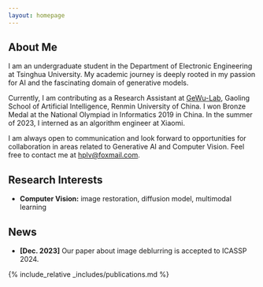 ```yaml
---
layout: homepage
---
```


## About Me

I am an undergraduate student in the Department of Electronic Engineering at Tsinghua University. My academic journey is deeply rooted in my passion for AI and the fascinating domain of generative models.

Currently, I am contributing as a Research Assistant at [GeWu-Lab](https://gewu-lab.github.io/), Gaoling School of Artificial Intelligence, Renmin University of China. I won Bronze Medal at the National Olympiad in Informatics 2019 in China. In the summer of 2023, I interned as an algorithm engineer at Xiaomi.

I am always open to communication and look forward to opportunities for collaboration in areas related to Generative AI and Computer Vision. Feel free to contact me at [hplv@foxmail.com](mailto:hplv@foxmail.com).

## Research Interests

- **Computer Vision:** image restoration, diffusion model, multimodal learning

## News

- **[Dec. 2023]** Our paper about image deblurring is accepted to ICASSP 2024.

{% include_relative _includes/publications.md %}
